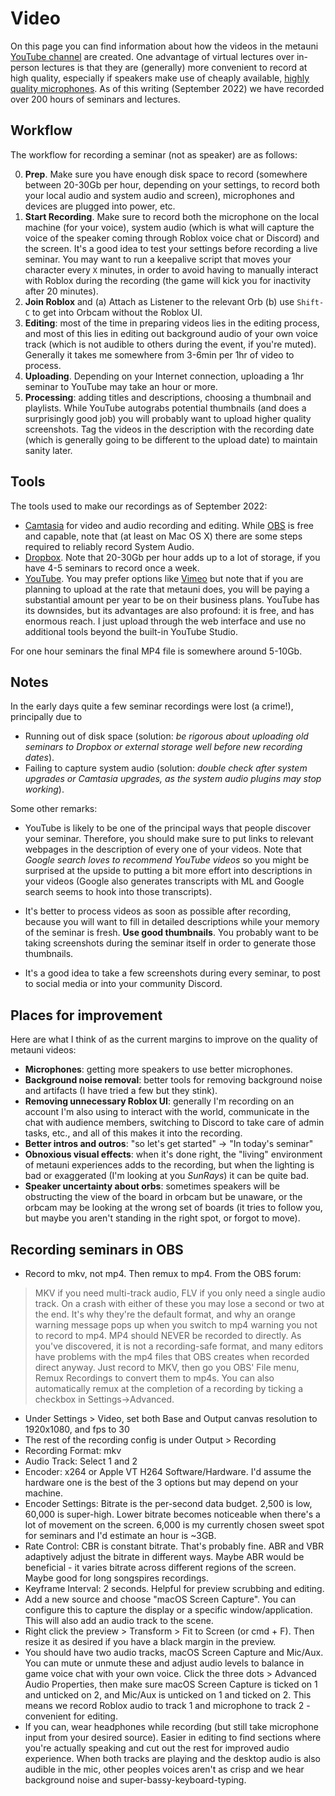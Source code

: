 # Video

On this page you can find information about how the videos in the metauni [YouTube channel](https://www.youtube.com/channel/UCJTk6uSbSsclXN8v3b27_QQ) are created. One advantage of virtual lectures over in-person lectures is that they are (generally) more convenient to record at high quality, especially if speakers make use of cheaply available, [highly quality microphones](https://metauni.org/posts/instructions/hardware). As of this writing (September 2022) we have recorded over 200 hours of seminars and lectures.

## Workflow

The workflow for recording a seminar (not as speaker) are as follows:

0. **Prep**. Make sure you have enough disk space to record (somewhere between 20-30Gb per hour, depending on your settings, to record both your local audio and system audio and screen), microphones and devices are plugged into power, etc.
1. **Start Recording**. Make sure to record both the microphone on the local machine (for your voice), system audio (which is what will capture the voice of the speaker coming through Roblox voice chat or Discord) and the screen. It's a good idea to test your settings before recording a live seminar. You may want to run a keepalive script that moves your character every `X` minutes, in order to avoid having to manually interact with Roblox during the recording (the game will kick you for inactivity after 20 minutes).
2. **Join Roblox** and (a) Attach as Listener to the relevant Orb (b) use `Shift-C` to get into Orbcam without the Roblox UI.
3. **Editing**: most of the time in preparing videos lies in the editing process, and most of this lies in editing out background audio of your own voice track (which is not audible to others during the event, if you're muted). Generally it takes me somewhere from 3-6min per 1hr of video to process.
4. **Uploading**. Depending on your Internet connection, uploading a 1hr seminar to YouTube may take an hour or more.
5. **Processing**: adding titles and descriptions, choosing a thumbnail and playlists. While YouTube autograbs potential thumbnails (and does a surprisingly good job) you will probably want to upload higher quality screenshots. Tag the videos in the description with the recording date (which is generally going to be different to the upload date) to maintain sanity later.

## Tools

The tools used to make our recordings as of September 2022:

* [Camtasia](https://www.techsmith.com/video-editor.html) for video and audio recording and editing. While [OBS](https://obsproject.com) is free and capable, note that (at least on Mac OS X) there are some steps required to reliably record System Audio.
* [Dropbox](https://www.dropbox.com/home). Note that 20-30Gb per hour adds up to a lot of storage, if you have 4-5 seminars to record once a week.
* [YouTube](https://www.youtube.com). You may prefer options like [Vimeo](https://vimeo.com) but note that if you are planning to upload at the rate that metauni does, you will be paying a substantial amount per year to be on their business plans. YouTube has its downsides, but its advantages are also profound: it is free, and has enormous reach. I just upload through the web interface and use no additional tools beyond the built-in YouTube Studio.

For one hour seminars the final MP4 file is somewhere around 5-10Gb.

## Notes

In the early days quite a few seminar recordings were lost (a crime!), principally due to

* Running out of disk space (solution: *be rigorous about uploading old seminars to Dropbox or external storage well before new recording dates*).
* Failing to capture system audio (solution: *double check after system upgrades or Camtasia upgrades, as the system audio plugins may stop working*).

Some other remarks:

* YouTube is likely to be one of the principal ways that people discover your seminar. Therefore, you should make sure to put links to relevant webpages in the description of every one of your videos. Note that *Google search loves to recommend YouTube videos* so you might be surprised at the upside to putting a bit more effort into descriptions in your videos (Google also generates transcripts with ML and Google search seems to hook into those transcripts).

* It's better to process videos as soon as possible after recording, because you will want to fill in detailed descriptions while your memory of the seminar is fresh. **Use good thumbnails**. You probably want to be taking screenshots during the seminar itself in order to generate those thumbnails.

* It's a good idea to take a few screenshots during every seminar, to post to social media or into your community Discord.

## Places for improvement

Here are what I think of as the current margins to improve on the quality of metauni videos:

* **Microphones**: getting more speakers to use better microphones.
* **Background noise removal**: better tools for removing background noise and artifacts (I have tried a few but they stink).
* **Removing unnecessary Roblox UI**: generally I'm recording on an account I'm also using to interact with the world, communicate in the chat with audience members, switching to Discord to take care of admin tasks, etc., and all of this makes it into the recording.
* **Better intros and outros**: "so let's get started" -> "In today's seminar"
* **Obnoxious visual effects**: when it's done right, the "living" environment of metauni experiences adds to the recording, but when the lighting is bad or exaggerated (I'm looking at you *SunRays*) it can be quite bad.
* **Speaker uncertainty about orbs**: sometimes speakers will be obstructing the view of the board in orbcam but be unaware, or the orbcam may be looking at the wrong set of boards (it tries to follow you, but maybe you aren't standing in the right spot, or forgot to move).

## Recording seminars in OBS

- Record to mkv, not mp4. Then remux to mp4. From the OBS forum: 

> MKV if you need multi-track audio, FLV if you only need a single audio track. On a crash with either of these you may lose a second or two at the end. It's why they're the default format, and why an orange warning message pops up when you switch to mp4 warning you not to record to mp4. MP4 should NEVER be recorded to directly. As you've discovered, it is not a recording-safe format, and many editors have problems with the mp4 files that OBS creates when recorded direct anyway. Just record to MKV, then go you OBS' File menu, Remux Recordings to convert them to mp4s. You can also automatically remux at the completion of a recording by ticking a checkbox in Settings->Advanced.

- Under Settings > Video, set both Base and Output canvas resolution to 1920x1080, and fps to 30
- The rest of the recording config is under Output > Recording
- Recording Format: mkv
- Audio Track: Select 1 and 2
- Encoder: x264 or Apple VT H264 Software/Hardware. I'd assume the hardware one is the best of the 3 options but may depend on your machine.
- Encoder Settings: Bitrate is the per-second data budget. 2,500 is low, 60,000 is super-high. Lower bitrate becomes noticeable when there's a lot of movement on the screen. 6,000 is my currently chosen sweet spot for seminars and I'd estimate an hour is ~3GB.
- Rate Control: CBR is constant bitrate. That's probably fine. ABR and VBR adaptively adjust the bitrate in different ways. Maybe ABR would be beneficial - it varies bitrate across different regions of the screen. Maybe good for long songspires recordings.
- Keyframe Interval: 2 seconds. Helpful for preview scrubbing and editing.
- Add a new source and choose "macOS Screen Capture". You can configure this to capture the display or a specific window/application. This will also add an audio track to the scene.
- Right click the preview > Transform > Fit to Screen (or cmd + F). Then resize it as desired if you have a black margin in the preview.
- You should have two audio tracks, macOS Screen Capture and Mic/Aux. You can mute or unmute these and adjust audio levels to balance in game voice chat with your own voice. Click the three dots > Advanced Audio Properties, then make sure macOS Screen Capture is ticked on 1 and unticked on 2, and Mic/Aux is unticked on 1 and ticked on 2. This means we record Roblox audio to track 1 and microphone to track 2 - convenient for editing.
- If you can, wear headphones while recording (but still take microphone input from your desired source). Easier in editing to find sections where you're actually speaking and cut out the rest for improved audio experience. When both tracks are playing and the desktop audio is also audible in the mic, other peoples voices aren't as crisp and we hear background noise and super-bassy-keyboard-typing.

